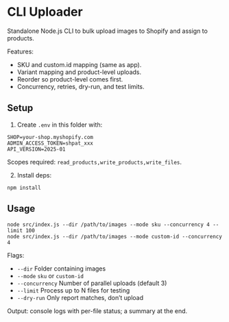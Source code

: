 # CLI Uploader

Standalone Node.js CLI to bulk upload images to Shopify and assign to products.

Features:
- SKU and custom.id mapping (same as app).
- Variant mapping and product-level uploads.
- Reorder so product-level comes first.
- Concurrency, retries, dry-run, and test limits.

## Setup

1) Create `.env` in this folder with:

```
SHOP=your-shop.myshopify.com
ADMIN_ACCESS_TOKEN=shpat_xxx
API_VERSION=2025-01
```

Scopes required: `read_products,write_products,write_files`.

2) Install deps:

```
npm install
```

## Usage

```
node src/index.js --dir /path/to/images --mode sku --concurrency 4 --limit 100
node src/index.js --dir /path/to/images --mode custom-id --concurrency 4
```

Flags:
- `--dir` Folder containing images
- `--mode` `sku` or `custom-id`
- `--concurrency` Number of parallel uploads (default 3)
- `--limit` Process up to N files for testing
- `--dry-run` Only report matches, don’t upload

Output: console logs with per-file status; a summary at the end.

